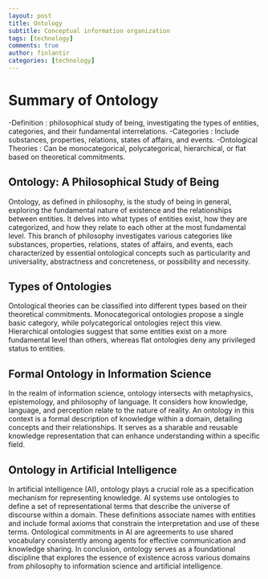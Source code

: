 ```yaml
---
layout: post
title: Ontology
subtitle: Conceptual information organization
tags: [technology]
comments: true
author: finlantir
categories: [technology]
---
```


# Summary of Ontology
-Definition : philosophical study of being, investigating the types of entities, categories, and their fundamental interrelations.
-Categories : Include substances, properties, relations, states of affairs, and events.
-Ontological Theories : Can be monocategorical, polycategorical, hierarchical, or flat based on theoretical commitments.

## Ontology: A Philosophical Study of Being
Ontology, as defined in philosophy, is the study of being in general, exploring the fundamental nature of existence and the relationships between entities. It delves into what types of entities exist, how they are categorized, and how they relate to each other at the most fundamental level. This branch of philosophy investigates various categories like substances, properties, relations, states of affairs, and events, each characterized by essential ontological concepts such as particularity and universality, abstractness and concreteness, or possibility and necessity.

## Types of Ontologies
Ontological theories can be classified into different types based on their theoretical commitments. Monocategorical ontologies propose a single basic category, while polycategorical ontologies reject this view. Hierarchical ontologies suggest that some entities exist on a more fundamental level than others, whereas flat ontologies deny any privileged status to entities.

## Formal Ontology in Information Science
In the realm of information science, ontology intersects with metaphysics, epistemology, and philosophy of language. It considers how knowledge, language, and perception relate to the nature of reality. An ontology in this context is a formal description of knowledge within a domain, detailing concepts and their relationships. It serves as a sharable and reusable knowledge representation that can enhance understanding within a specific field.

## Ontology in Artificial Intelligence
In artificial intelligence (AI), ontology plays a crucial role as a specification mechanism for representing knowledge. AI systems use ontologies to define a set of representational terms that describe the universe of discourse within a domain. These definitions associate names with entities and include formal axioms that constrain the interpretation and use of these terms. Ontological commitments in AI are agreements to use shared vocabulary consistently among agents for effective communication and knowledge sharing. In conclusion, ontology serves as a foundational discipline that explores the essence of existence across various domains from philosophy to information science and artificial intelligence.